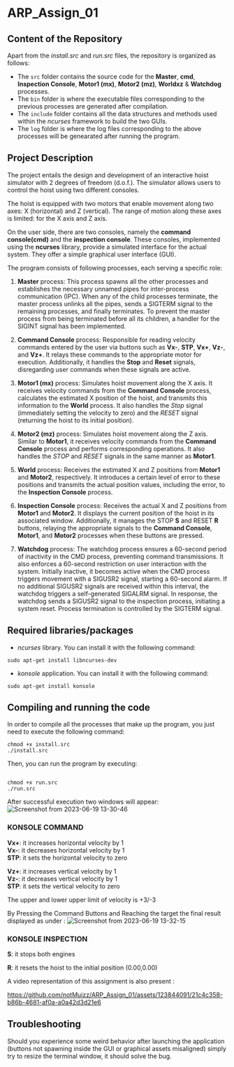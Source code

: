 # ARP_Assign_01


## Content of the Repository
Apart from the *install.src* and *run.src* files, the repository is organized as follows:
- The `src` folder contains the source code for the **Master**, **cmd**, **Inspection Console**, **Motor1 (mx)**, **Motor2 (mz)**, **Worldxz** & **Watchdog** processes.
- The `bin` folder is where the executable files corresponding to the previous processes are generated after compilation.
- The `include` folder contains all the data structures and methods used within the *ncurses* framework to build the two GUIs.
- The `log` folder is where the log files corresponding to the above processes will be genearated after running the program.


## Project Description
The project entails the design and development of an interactive hoist simulator with 2 degrees of freedom (d.o.f.). The simulator allows users to control the hoist using two different consoles.

The hoist is equipped with two motors that enable movement along two axes: X (horizontal) and Z (vertical). The range of motion along these axes is limited:  for the X axis and  Z axis.

On the user side, there are two consoles, namely the **command console(cmd)** and the **inspection console**. These consoles, implemented using the **ncurses** library, provide a simulated interface for the actual system. They offer a simple graphical user interface (GUI).

The program consists of following processes, each serving a specific role:

1. **Master** process: This process spawns all the other processes and establishes the necessary unnamed pipes for inter-process communication (IPC). When any of the child processes terminate, the master process unlinks all the pipes, sends a SIGTERM signal to the remaining processes, and finally terminates. To prevent the master process from being terminated before all its children, a handler for the SIGINT signal has been implemented.

2. **Command Console** process: Responsible for reading velocity commands entered by the user via buttons such as **Vx-**,  **STP**, **Vx+**, **Vz-**, and **Vz+**. It relays these commands to the appropriate motor for execution. Additionally, it handles the **Stop** and **Reset** signals, disregarding user commands when these signals are active.

3. **Motor1 (mx)** process: Simulates hoist movement along the X axis. It receives velocity commands from the **Command Console** process, calculates the estimated X position of the hoist, and transmits this information to the **World** process. It also handles the *Stop* signal (immediately setting the velocity to zero) and the *RESET* signal (returning the hoist to its initial position).

4. **Motor2 (mz)** process: Simulates hoist movement along the Z axis. Similar to **Motor1**, it receives velocity commands from the **Command Console** process and performs corresponding operations. It also handles the *STOP* and *RESET* signals in the same manner as **Motor1**.

5. **World** process: Receives the estimated X and Z positions from **Motor1** and **Motor2**, respectively. It introduces a certain level of error to these positions and transmits the actual position values, including the error, to the **Inspection Console** process.

6. **Inspection Console** process: Receives the actual X and Z positions from **Motor1** and **Motor2**. It displays the current position of the hoist in its associated window. Additionally, it manages the STOP **S** and RESET **R** buttons, relaying the appropriate signals to the **Command Console**, **Motor1**, and **Motor2** processes when these buttons are pressed.

7. **Watchdog** process: The watchdog process ensures a 60-second period of inactivity in the CMD process, preventing command transmissions. It also enforces a 60-second restriction on user interaction with the system. Initially inactive, it becomes active when the CMD process triggers movement with a SIGUSR2 signal, starting a 60-second alarm. If no additional SIGUSR2 signals are received within this interval, the watchdog triggers a self-generated SIGALRM signal. In response, the watchdog sends a SIGUSR2 signal to the inspection process, initiating a system reset. Process termination is controlled by the SIGTERM signal.


## Required libraries/packages
- *ncurses* library. You can install it with the following command:
```console
sudo apt-get install libncurses-dev
```

- *konsole* application. You can install it with the following command:
```console
sudo apt-get install konsole
```

## Compiling and running the code
In order to compile all the processes that make up the program, you just need to execute the following command:
```console
chmod +x install.src
./install.src
```

Then, you can run the program by executing:
```console

chmod +x run.src
./run.src
```
After successful execution two windows will appear:
![Screenshot from 2023-06-19 13-30-46](https://github.com/notMuizz/ARP_Assign_01/assets/123844091/cfb60994-aa72-4dbc-99cc-f5283268499d)

### KONSOLE COMMAND

**Vx+**: it increases horizontal velocity by 1 <br>
**Vx-**: it decreases horizontal velocity by 1 <br>
**STP**: it sets the horizontal velocity to zero <br>

**Vz+**: it increases vertical velocity by 1 <br>
**Vz-**: it decreases vertical velocity by 1 <br>
**STP**: it sets the vertical velocity to zero <br>

The upper and lower upper limit of velocity is +3/-3

By Pressing the Command Buttons and Reaching the target the final result displayed as under :
![Screenshot from 2023-06-19 13-32-15](https://github.com/notMuizz/ARP_Assign_01/assets/123844091/466f5eee-ca5d-4b67-97ae-de4c7a8a6d18)
   


### KONSOLE INSPECTION

**S**: it stops both engines

**R**: it resets the hoist to the initial position (0.00,0.00)

A video representation of this assignment is also present :


https://github.com/notMuizz/ARP_Assign_01/assets/123844091/21c4c358-b86b-4681-af0a-a0a42d3d21e6



## Troubleshooting
Should you experience some weird behavior after launching the application (buttons not spawning inside the GUI or graphical assets misaligned) simply try to resize the terminal window, it should solve the bug.





